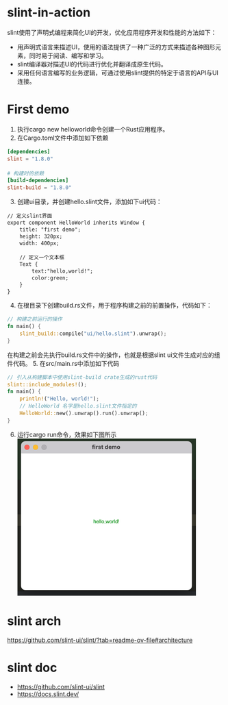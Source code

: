 # slint-in-action
slint使用了声明式编程来简化UI的开发，优化应用程序开发和性能的方法如下：
- 用声明式语言来描述UI，使用的语法提供了一种广泛的方式来描述各种图形元素，同时易于阅读、编写和学习。
- slint编译器对描述UI的代码进行优化并翻译成原生代码。
- 采用任何语言编写的业务逻辑，可通过使用slint提供的特定于语言的API与UI连接。

# First demo
1. 执行cargo new helloworld命令创建一个Rust应用程序。
2. 在Cargo.toml文件中添加如下依赖
```toml
[dependencies]
slint = "1.8.0"

# 构建时的依赖
[build-dependencies]
slint-build = "1.8.0"
```

3. 创建ui目录，并创建hello.slint文件，添加如下ui代码：
```
// 定义slint界面
export component HelloWorld inherits Window {
    title: "first demo";
    height: 320px;
    width: 400px;

    // 定义一个文本框
    Text {
        text:"hello,world!";
        color:green;
    }
}
```
4. 在根目录下创建build.rs文件，用于程序构建之前的前置操作，代码如下：
```rust
// 构建之前运行的操作
fn main() {
    slint_build::compile("ui/hello.slint").unwrap();
}
```
在构建之前会先执行build.rs文件中的操作，也就是根据slint ui文件生成对应的组件代码。
5. 在src/main.rs中添加如下代码
```rust
// 引入从构建脚本中使用slint-build crate生成的rust代码
slint::include_modules!();
fn main() {
    println!("Hello, world!");
    // HelloWorld 名字是hello.slint文件指定的
    HelloWorld::new().unwrap().run().unwrap();
}
```
6. 运行cargo run命令，效果如下图所示
![hello.png](hello.png)

# slint arch
https://github.com/slint-ui/slint/?tab=readme-ov-file#architecture

# slint doc
- https://github.com/slint-ui/slint
- https://docs.slint.dev/
